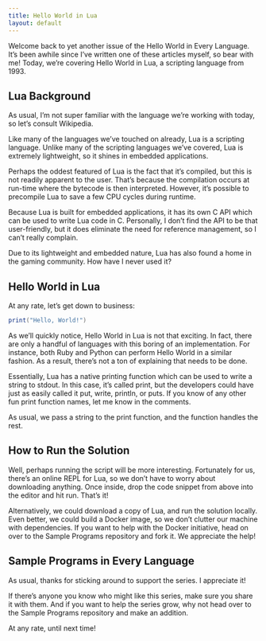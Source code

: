 ```yaml
---
title: Hello World in Lua
layout: default
---
```


Welcome back to yet another issue of the Hello World in Every Language. It’s been awhile since I’ve written one of these articles myself, so bear with me! Today, we’re covering Hello World in Lua, a scripting language from 1993.

## Lua Background

As usual, I’m not super familiar with the language we’re working with today, so let’s consult Wikipedia.

Like many of the languages we’ve touched on already, Lua is a scripting language. Unlike many of the scripting languages we’ve covered, Lua is extremely lightweight, so it shines in embedded applications.

Perhaps the oddest featured of Lua is the fact that it’s compiled, but this is not readily apparent to the user. That’s because the compilation occurs at run-time where the bytecode is then interpreted. However, it’s possible to precompile Lua to save a few CPU cycles during runtime.

Because Lua is built for embedded applications, it has its own C API which can be used to write Lua code in C. Personally, I don’t find the API to be that user-friendly, but it does eliminate the need for reference management, so I can’t really complain.

Due to its lightweight and embedded nature, Lua has also found a home in the gaming community. How have I never used it?

## Hello World in Lua

At any rate, let’s get down to business:

```lua
print("Hello, World!")
```

As we’ll quickly notice, Hello World in Lua is not that exciting. In fact, there are only a handful of languages with this boring of an implementation. For instance, both Ruby and Python can perform Hello World in a similar fashion. As a result, there’s not a ton of explaining that needs to be done.

Essentially, Lua has a native printing function which can be used to write a string to stdout. In this case, it’s called print, but the developers could have just as easily called it put, write, println, or puts. If you know of any other fun print function names, let me know in the comments.

As usual, we pass a string to the print function, and the function handles the rest.

## How to Run the Solution

Well, perhaps running the script will be more interesting. Fortunately for us, there’s an online REPL for Lua, so we don’t have to worry about downloading anything. Once inside, drop the code snippet from above into the editor and hit run. That’s it!

Alternatively, we could download a copy of Lua, and run the solution locally. Even better, we could build a Docker image, so we don’t clutter our machine with dependencies. If you want to help with the Docker initiative, head on over to the Sample Programs repository and fork it. We appreciate the help!

## Sample Programs in Every Language

As usual, thanks for sticking around to support the series. I appreciate it!

If there’s anyone you know who might like this series, make sure you share it with them. And if you want to help the series grow, why not head over to the Sample Programs repository and make an addition.

At any rate, until next time!
